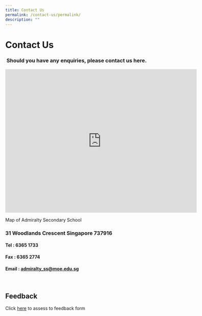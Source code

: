```yaml
---
title: Contact Us
permalink: /contact-us/permalink/
description: ""
---
```

Contact Us
==========

### &nbsp;Should you have any enquiries, please contact us here.

<div class="ive_editable ive_ptod ive_content" id="_ptod_27711"><p></p>
<p><iframe allowfullscreen="" style="border:0" frameborder="0" height="450" width="600" src="https://www.google.com/maps/embed?pb=!1m14!1m8!1m3!1d15954.189206648742!2d103.8026082!3d1.4462673!3m2!1i1024!2i768!4f13.1!3m3!1m2!1s0x0%3A0xdd1a9e0c7b8a0f80!2sAdmiralty+Secondary+School!5e0!3m2!1sen!2ssg!4v1534744452141"></iframe></p>
<p style="text-align: left;">Map of Admiralty Secondary School&nbsp;</p>
<h3>31 Woodlands Crescent Singapore 737916</h3>
	<h4>Tel : 6365 1733</h4>
<h4>Fax : 6365 2774</h4>
<h4>Email :&nbsp;<a href="mailto:admiralty_ss@moe.edu.sg">admiralty_ss@moe.edu.sg</a></h4>
<div><br>
</div></div>


<div class="pageblock_box" id="_ptoo_52970">
    <h2 class="ive_editable ive_ptoh" id="_ptoh_52970">Feedback</h2>
    <div class="ive_editable ive_ptod ive_content" id="_ptod_52970">Click <a target="_blank" href="http://forms.cwp.sg/Feedback_form/Form3AZH7">here</a> to assess to feedback form</div>
</div>